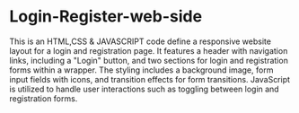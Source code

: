 # Login-Register-web-side
This is an HTML,CSS & JAVASCRIPT code define a responsive website layout for a login and registration page. It features a header with navigation links, including a "Login" button, and two sections for login and registration forms within a wrapper. The styling includes a background image, form input fields with icons, and transition effects for form transitions. JavaScript is utilized to handle user interactions such as toggling between login and registration forms.

